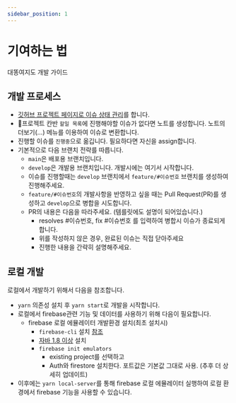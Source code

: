 ```yaml
---
sidebar_position: 1
---
```


# 기여하는 법

대똥여지도 개발 가이드

## 개발 프로세스

- [깃허브 프로젝트 페이지로 이슈 상태 관리](https://github.com/venturegwangya/toiletMap/projects)를 합니다.
- 프로젝트 칸반 `할일 목록`에 진행해야할 이슈가 없다면 노트를 생성합니다. 노트의 더보기(...) 메뉴를 이용하여 이슈로 변환합니다.
- 진행할 이슈를 `진행중`으로 옮깁니다. 필요하다면 자신을 assign합니다.
- 기본적으로 다음 브랜치 전략를 따릅니다.
  - `main`은 배포용 브랜치입니다.
  - `develop`은 개발용 브랜치입니다. 개발시에는 여기서 시작합니다.
  - 이슈를 진행할때는 `develop` 브랜치에서 `feature/#이슈번호` 브랜치를 생성하여 진행해주세요.
  - `feature/#이슈번호`의 개발사항을 반영하고 싶을 때는 Pull Request(PR)를 생성하고 `develop`으로 병합을 시도합니다.
  - PR의 내용은 다음을 따라주세요. (템를릿에도 설명이 되어있습니다.)
    - resolves #이슈번호, fix #이슈번호 를 입력하여 병합시 이슈가 종료되게 합니다.
    - 위를 작성하지 않은 경우, 완료된 이슈는 직접 닫아주세요
    - 진행한 내용을 간략히 설명해주세요.

## 로컬 개발

로컬에서 개발하기 위해서 다음을 참조합니다.

- `yarn` 의존성 설치 후 `yarn start`로 개발을 시작합니다.
- 로컬에서 firebase관련 기능 및 데이터를 사용하기 위해 다음이 필요합니다.
  - firebase 로컬 에뮬레이터 개발환경 설치(최초 설치시)
    - `firebase-cli` 설치 [참조](https://firebase.google.com/docs/cli#mac-linux-npm)
    - [자바 1.8 이상](https://www.java.com/ko/download/) 설치
    - `firebase init emulators`
      - existing project를 선택하고
      - Auth와 firestore 설치한다. 포트값은 기본값 그대로 사용. (추후 더 상세히 업데이트)
- 이후에는 `yarn local-server`를 통해 firebase 로컬 에뮬레이터 실행하여 로컬 환경에서 firebase 기능을 사용할 수 있습니다.

